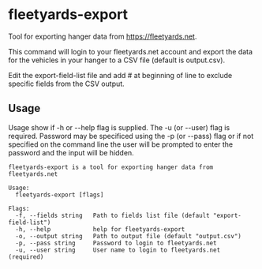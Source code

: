 # fleetyards-export
Tool for exporting hanger data from https://fleetyards.net.

This command will login to your fleetyards.net account and export the data for the vehicles in your hanger to a CSV file (default is output.csv).

Edit the export-field-list file and add # at beginning of line to exclude specific fields from the CSV output.

## Usage
Usage show if -h or --help flag is supplied. The -u (or --user) flag is required. Password may be specificed using the -p (or --pass) flag or if not specified on the command line the user will be prompted to enter the password and the input will be hidden.

    fleetyards-export is a tool for exporting hanger data from fleetyards.net

    Usage:
      fleetyards-export [flags]

    Flags:
      -f, --fields string   Path to fields list file (default "export-field-list")
      -h, --help            help for fleetyards-export
      -o, --output string   Path to output file (default "output.csv")
      -p, --pass string     Password to login to fleetyards.net
      -u, --user string     User name to login to fleetyards.net (required)
